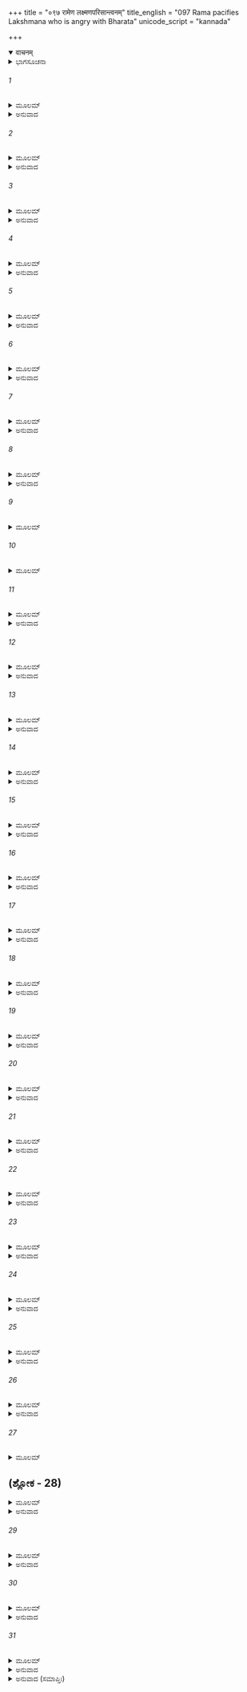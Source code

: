 +++
title = "०९७ रामेण लक्ष्मणपरिसान्त्वनम्"
title_english = "097 Rama pacifies Lakshmana who is angry with Bharata"
unicode_script = "kannada"

+++
<details open><summary>वाचनम्</summary>

<div class="audioEmbed"  caption="श्रीराम-हरिसीताराममूर्ति-घनपाठिभ्यां वचनम्" src="https://archive.org/download/Ramayana-recitation-Sriram-harisItArAmamUrti-Ghanapaati-v2/Kanda_2/Kanda_2_AYK-097-Lakshmana_Pari_Santvanam.mp3"></div>
</details>



<details><summary>ಭಾಗಸೂಚನಾ</summary>

ಶ್ರೀರಾಮನು ಲಕ್ಷ್ಮಣನ ಕೋಪವನ್ನು ಶಾಂತಗೊಳಿಸುತ್ತಾ ಭರತನ ಸದ್ಭಾವನೆಯನ್ನು ವರ್ಣಿಸಿದುದು, ಲಕ್ಷ್ಮಣನು ಲಜ್ಜಿತನಾಗಿ ರಾಮನ ಬಳಿಯಲ್ಲಿ ನಿಂತುದುದು ಪರ್ವತದ ಕೆಳಭಾಗದಲ್ಲಿ ಭರತನ ಸೈನ್ಯ ಬಿಡಾರ ಬಿಟ್ಟಿದುದು
</details>

###### 1


<details><summary>ಮೂಲಮ್</summary>

ಸುಸಂರಬ್ಧಂ ತು ಭರತಂ ಲಕ್ಷ್ಮಣಂ ಕ್ರೋಧಮೂರ್ಛಿತಮ್ ।  
ರಾಮಸ್ತು ಪರಿಸಾನ್ ತ್ವ್ಯಾಥ ವಚನಂ ಚೇದಮಬ್ರವೀತ್ ॥
</details>

<details><summary>ಅನುವಾದ</summary>

ಲಕ್ಷ್ಮಣನು ಭರತನ ಕುರಿತು ರೋಷಾವೇಶದಿಂದ ಕ್ರೋಧವಶನಾಗಿ ತನ್ನ ವಿವೇಕವನ್ನು ಕಳೆದುಕೊಂಡಿದ್ದ, ಆ ಸ್ಥಿತಿಯಲ್ಲಿ ಶ್ರೀರಾಮನು ಅವನನ್ನು ಸಂತೈಸಿ ಶಾಂತಗೊಳಿಸಿ ಈ ಪ್ರಕಾರ ಹೇಳಿದನು .॥1॥
</details>

###### 2


<details><summary>ಮೂಲಮ್</summary>

ಕಿಮತ್ರ ಧನುಷಾ ಕಾರ್ಯಮಸಿನಾ ವಾ ಸಚರ್ಮಣಾ ।  
ಮಹಾಬಲೇ ಮಹೋತ್ಸಾಹೇ ಭರತೇ ಸ್ವಯಮಾಗತೇ ॥
</details>

<details><summary>ಅನುವಾದ</summary>

ಲಕ್ಷ್ಮಣಾ! ಮಹಾಬಲಿ, ಮಹಾ ಉತ್ಸಾಹೀ ಭರತನು ಸ್ವತಃ ಇಲ್ಲಿಗೆ ಬಂದಾಗ ಈಗ ಧನುಸ್ಸು, ಖಡ್ಗ-ಗುರಾಣಿಗಳ ಕೆಲಸ ಏನಿದೆ.॥2॥
</details>

###### 3


<details><summary>ಮೂಲಮ್</summary>

ಪಿತುಃ ಸತ್ಯಂ ಪ್ರತಿಶ್ರುತ್ಯ ಹತ್ವಾ ಭರತಮಾಹವೇ ।  
ಕಿಂ ಕರಿಷ್ಯಾಮಿ ರಾಜ್ಯೇನ ಸಾಪವಾದೇನ ಲಕ್ಷ್ಮಣ ॥
</details>

<details><summary>ಅನುವಾದ</summary>

ಲಕ್ಷ್ಮಣ! ತಂದೆಯ ಸತ್ಯದ ರಕ್ಷಣೆಗಾಗಿ ಪ್ರತಿಜ್ಞೆಮಾಡಿ ನಾನು ಯುದ್ಧದಲ್ಲಿ ಭರತನನ್ನು ಕೊಂದು ಅವನ ರಾಜ್ಯವನ್ನು ಕಸಿದುಕೊಂಡರೆ ಜಗತ್ತಿನಲ್ಲಿ ನನ್ನ ಎಷ್ಟು ನಿಂದೆಯಾದೀತು? ಆ ಕಲಂಕಿತ ರಾಜ್ಯವನ್ನು ಪಡೆದು ನಾನು ಏನು ಮಾಡಲಿ.॥3॥
</details>

###### 4


<details><summary>ಮೂಲಮ್</summary>

ಯದ್ದ್ರವ್ಯಂ ಬಾಂಧವಾನಾಂ ವಾ ಮಿತ್ರಾಣಾಂ ವಾ ಕ್ಷಯೇ ಭವೇತ್ ।  
ನಾಹಂ ತತ್ ಪ್ರತಿಗೃಹ್ಣೀಯಾಂ ಭಕ್ಷ್ಯಾನ್ವಿಷಕೃತಾನಿವ ॥
</details>

<details><summary>ಅನುವಾದ</summary>

ತನ್ನ ಬಂಧು-ಬಾಂಧವರನ್ನು ಅಥವಾ ಮಿತ್ರರನ್ನು ನಾಶ ಮಾಡಿ ಪ್ರಾಪ್ತವಾದ ಧನವು ವಿಷಮಿಶ್ರಿತ ಭೋಜನದಂತೆ ಸರ್ವಥಾ ತ್ಯಜಿಸಲು ಯೋಗ್ಯವಾಗಿದೆ. ಅದನ್ನು ನಾನು ಎಂದಿಗೂ ಸ್ವೀಕರಿಸಲಾರೆನು.॥4॥
</details>

###### 5


<details><summary>ಮೂಲಮ್</summary>

ಧರ್ಮಮರ್ಥಂ ಚ ಕಾಮಂ ಚ ಪೃಥಿವೀಂ ಚಾಪಿಲಕ್ಷ್ಮಣ ।  
ಇಚ್ಛಾಮಿ ಭವತಾಮರ್ಥೇ ಏತತ್ ಪ್ರತಿಶೃಣೋಮಿ ತೇ ॥
</details>

<details><summary>ಅನುವಾದ</summary>

ಲಕ್ಷ್ಮಣಾ! ಧರ್ಮ, ಅರ್ಥ, ಕಾಮ ಮತ್ತು ಪೃಥಿವಿಯ ರಾಜ್ಯವನ್ನು ನಾನು ನಿಮಗಾಗಿಯೇ ಬಯಸುತ್ತೇನೆ ಎಂದು ಪ್ರತಿಜ್ಞಾಪೂರ್ವಕ ನಿನ್ನಲ್ಲಿ ಹೇಳುತ್ತಿದ್ದೇನೆ.॥5॥
</details>

###### 6


<details><summary>ಮೂಲಮ್</summary>

ಭ್ರಾತೃಣಾಂ ಸಂಗ್ರಹಾರ್ಥಂ ಚ ಸುಖಾರ್ಥಂ ಚಾಪಿ ಲಕ್ಷ್ಮಣ ।  
ರಾಜ್ಯಮಪ್ಯಹಮಿಚ್ಛಾಮಿ ಸತ್ಯೇನಾಯುಧಮಾಲಭೇ ॥
</details>

<details><summary>ಅನುವಾದ</summary>

ಸುಮಿತ್ರಾಕುಮಾರ! ಸಹೋದರರ ಸಂಗ್ರಹ ಮತ್ತು ಸುಖಕ್ಕಾಗಿಯೇ ನಾನು ರಾಜ್ಯವನ್ನು ಇಚ್ಛಿಸುತ್ತೇನೆ ಮತ್ತು ಇದರ ಸತ್ಯತೆಗಾಗಿ ನನ್ನ ಧನುಸ್ಸನ್ನು ಮುಟ್ಟಿ ಆಣೆ ಇಡುತ್ತೇನೆ.॥6॥
</details>

###### 7


<details><summary>ಮೂಲಮ್</summary>

ನೇಯಂ ಮಮ ಮಹೀ ಸೌಮ್ಯ ದುರ್ಲಭಾಸಾಗರಾಂಬರಾ ।  
ನಹೀಚ್ಛೇಯಮಧರ್ಮೇಣ ಶಕ್ರತ್ವಮಪಿ ಲಕ್ಷ್ಮಣ ॥
</details>

<details><summary>ಅನುವಾದ</summary>

ಸೌಮ್ಯ ಲಕ್ಷ್ಮಣ! ಸಮುದ್ರದಿಂದ ಆವರಿಸಿದ ಈ ಪೃಥಿವಿಯು ನನಗೆ ದುರ್ಲಭವೇನಲ್ಲ, ಆದರೆ ನಾನು ಅಧರ್ಮದಿಂದ ಇಂದ್ರಪದವಿಯನ್ನು ಪಡೆಯಲು ಬಯಸುವುದಿಲ್ಲ.॥7॥
</details>

###### 8


<details><summary>ಮೂಲಮ್</summary>

ಯದ್ವಿನಾ ಭರತಂ ತ್ವಾಂ ಚ ಶತ್ರುಘ್ನಂ ವಾಪಿ ಮಾನದ ।  
ಭವೇನ್ಮಮ ಸುಖಂ ಕಿಂಚಿದ್ ಭಸ್ಮತತ್ಕುರುತಾಂ ಶಿಖೀ ॥
</details>

<details><summary>ಅನುವಾದ</summary>

ಮಾನದ! ಭರತನನ್ನು, ನಿನ್ನನ್ನು ಮತ್ತು ಶತ್ರುಘ್ನನನ್ನು ಬಿಟ್ಟು ನನಗೆ ಯಾವುದಾದರೂ ಸುಖ ಸಿಕ್ಕಿದರೆ ಅದನ್ನು ಅಗ್ನಿಯು ಸುಟ್ಟು ಬೂದಿಮಾಡಿಬಿಡಲಿ.॥8॥
</details>

###### 9


<details><summary>ಮೂಲಮ್</summary>

ಮನ್ಯೇಹಮಾಗತೋಽಯೋಧ್ಯಾಂ ಭರತೋ ಭ್ರಾತೃವತ್ಸಲಃ ।  
ಮಮ ಪ್ರಾಣೈಃ ಪ್ರಿಯತರಃ ಕುಲಧರ್ಮಮನುಸ್ಮರನ್ ॥
</details>

###### 10


<details><summary>ಮೂಲಮ್</summary>

ಶ್ರುತ್ವಾ ಪ್ರಾವ್ರಾಜಿತಂ ಮಾಂ ಹಿ ಜಟಾವಲ್ಕಲಧಾರಿಣಮ್ ।  
ಜಾನಕ್ಯಾ ಸಹಿತಂ ವೀರ ತ್ವಯಾ ಚ ಪುರುಷೋತ್ತಮ ॥
</details>

###### 11


<details><summary>ಮೂಲಮ್</summary>

ಸ್ನೇಹೇನಾಕ್ರಾಂತಹೃದಯಃ ಶೋಕೇನಾಕುಲಿತೇಂದ್ರಿಯಃ ।  
ದ್ರಷ್ಟುಮಭ್ಯಾಗತೋ ಹ್ಯೇಷ ಭರತೋ ನಾನ್ಯಥಾಽಽಗತಃ ॥
</details>

<details><summary>ಅನುವಾದ</summary>

ವೀರ! ಪುರುಷಪ್ರವರ! ಭರತನು ದೊಡ್ಡ ಭ್ರಾತೃವತ್ಸಲನಾಗಿದ್ದಾನೆ. ಅವನು ನನಗೆ ಪ್ರಾಣಗಳಿಗಿಂತ ಹೆಚ್ಚು ಪ್ರಿಯನಾಗಿದ್ದಾನೆ. ಭರತನು ಅಯೋಧ್ಯೆಗೆ ಬಂದಾಗ, ನಾನು ನಿನ್ನ ಮತ್ತು ಜಾನಕಿಯೊಂದಿಗೆ ಜಟಾ-ವಲ್ಕಲ ಧರಿಸಿ ಕಾಡಿಗೆ ಹೋಗಿರುವುದನ್ನು ಕೇಳಿದಾಗ ಅವನ ಇಂದ್ರಿಯಗಳು ಶೋಕದಿಂದ ವ್ಯಾಕುಲವಾಗಿ, ಅವನು ಕುಲಧರ್ಮವನ್ನು ವಿಚಾರ ಮಾಡಿ ಸ್ನೇಹಯುಕ್ತ ಹೃದಯದಿಂದ ನಮ್ಮನ್ನು ಕಾಣಲು ಬಂದಿರುವನು ಎಂದು ನನಗೆ ಅನಿಸುತ್ತದೆ. ಇದು ಬಿಟ್ಟು ಭರತನ ಆಗಮನದ ಬೇರೆ ಯಾವುದೇ ಉದ್ದೇಶವಿಲ್ಲ.॥9-11॥
</details>

###### 12


<details><summary>ಮೂಲಮ್</summary>

ಅಂಬಾಂ ಚ ಕೇಕಯೀಂ ರುಷ್ಯ ಭರತಶ್ಚಾಪ್ರಿಯಂ ವದನ್ ।  
ಪ್ರಸಾದ್ಯ ಪಿತರಂ ಶ್ರೀಮಾನ್ರಾಜ್ಯಂ ಮೇ ದಾತುಮಾಗತಃ ॥
</details>

<details><summary>ಅನುವಾದ</summary>

ತಾಯಿ ಕೈಕೇಯಿಯ ಕುರಿತು ಕುಪಿತನಾಗಿ ಕಠೋರ ಮಾತುಗಳನ್ನು ಹೇಳಿ, ತಂದೆಯನ್ನು ಪ್ರಸನ್ನಗೊಳಿಸಿ ಶ್ರೀಮಾನ್ ಭರತನು ನನಗೆ ರಾಜ್ಯವನ್ನು ಕೊಡಲಿಕ್ಕಾಗಿಯೇ ಬಂದಿರುವನು.॥12॥
</details>

###### 13


<details><summary>ಮೂಲಮ್</summary>

ಪ್ರಾಪ್ತಕಾಲಂ ಯಥೈಷೋಽಸ್ಮಾನ್ ಭರತೋದ್ರಷ್ಟುಮರ್ಹತಿ ।  
ಅಸ್ಮಾಸು ಮನಸಾಪ್ಯೇಷ ನಾಹಿತಂ ಕಿಂಚಿದಾಚರೇತ್ ॥
</details>

<details><summary>ಅನುವಾದ</summary>

ಭರತನು ನಮ್ಮನ್ನು ಕಾಣಲು ಬರುವುದು ಸರ್ವಥಾ ಸಮಯೋಚಿತವಾಗಿದೆ. ಅವನು ನನಗೆ ಭೆಟ್ಟಿಯಾಗುವುದು ಯೋಗ್ಯವೇ ಆಗಿದೆ. ನಮಗೆ ಯಾವುದೇ ಅಹಿತ ಮಾಡುವ ವಿಚಾರ ಅವನು ಮನಸ್ಸಿಲ್ಲೂ ಎಂದೂ ಮಾಡಲಾರನು.॥13॥
</details>

###### 14


<details><summary>ಮೂಲಮ್</summary>

ವಿಪ್ರಿಯಂ ಕೃತಪೂರ್ವಂ ತೇ ಭರತೇನ ಕದಾ ನು ಕಿಮ್ ।  
ಈದೃಶಂ ವಾ ಭಯಂ ತೇಽದ್ಯ ಭರತಂ ಯದ್ವಿಶಂಕಸೇ ॥
</details>

<details><summary>ಅನುವಾದ</summary>

ಭರತನು ನಿನ್ನ ಕುರಿತು ಮೊದಲು ಎಂದಾದರೂ ಅಪ್ರಿಯವಾಗಿ ವರ್ತಿಸಿರುವನೇ? ಇಂದೇಕೆ ನಿನಗೆ ಅವನಿಂದ ಭಯ ಉಂಟಾಗಿದೆ ಹಾಗೂ ನೀನು ಅವನ ವಿಷಯದಲ್ಲಿ ಈ ರೀತಿಯ ಸಂಶಯ ಪಡುತ್ತಿರುವೆ.॥14॥
</details>

###### 15


<details><summary>ಮೂಲಮ್</summary>

ನಹಿ ತೇ ನಿಷ್ಠುರಂ ವಾಚ್ಯೋ ಭರತೋನಾಪ್ರಿಯಂವಚಃ ।  
ಅಹಂ ಹ್ಯಪ್ರಿಯಮುಕ್ತಃ ಸ್ಯಾಂ ಭರತಸ್ಯಾಪ್ರಿಯೇಕೃತೇ ॥
</details>

<details><summary>ಅನುವಾದ</summary>

ಭರತನು ಬಂದ ಮೇಲೆ ನೀನು ಅವನಲ್ಲಿ ಯಾವುದೇ ಕಠೋರವಾಗಿ ಅಥವಾ ಅಪ್ರಿಯವಾಗಿ ಮಾತನಾಡಬಾರದು. ನೀನು ಏನಾದರೂ ಅವನಲ್ಲಿ ಪ್ರತಿಕೂಲವಾಗಿ ನುಡಿದರೆ ಅದು ನನ್ನ ಕುರಿತೇ ಹೇಳಿದುದು ಎಂದು ತಿಳಿಯಲಾಗುವುದು.॥15॥
</details>

###### 16


<details><summary>ಮೂಲಮ್</summary>

ಕಥಂ ನು ಪುತ್ರಾಃ ಪಿತರಂ ಹನ್ಯುಃ ಕಸ್ಯಾಂಚಿದಾಪದಿ ।  
ಭ್ರಾತಾ ವಾ ಭ್ರಾತರಂ ಹನ್ಯಾತ್ ಸೌಮಿತ್ರೇ ಪ್ರಾಣಮಾತ್ಮನಃ ॥
</details>

<details><summary>ಅನುವಾದ</summary>

ಸುಮಿತ್ರಾನಂದನ! ಎಷ್ಟೇ ದೊಡ್ಡ ಆಪತ್ತು ಬಂದರೂ ಪುತ್ರನು ತನ್ನ ತಂದೆಯನ್ನು ಹೇಗೆ ಕೊಲ್ಲಬಲ್ಲನು? ಅಥವಾ ಅಣ್ಣನಾದವನು ತನ್ನ ಪ್ರಾಣಪ್ರಿಯನಾದ ತಮ್ಮನನ್ನು ಹೇಗೆ ಕೊಲ್ಲಬಲ್ಲನು.॥16॥
</details>

###### 17


<details><summary>ಮೂಲಮ್</summary>

ಯದಿ ರಾಜ್ಯಸ್ಯ ಹೇತೋಸ್ತ್ವಮಿಮಾಂ ವಾಚಂ ಪ್ರಭಾಷಸೇ ।  
ವಕ್ಷ್ಯಾಮಿ ಭರತಂ ದೃಷ್ಟ್ವಾ ರಾಜ್ಯಮಸ್ಮೈ ಪ್ರದೀಯತಾಮ್ ॥
</details>

<details><summary>ಅನುವಾದ</summary>

ನೀನು ರಾಜ್ಯಕ್ಕಾಗಿ ಹೀಗೆ ಕಠೋರವಾಗಿ ಮಾತನಾಡುತ್ತಿರುವೆಯಾದರೆ ಭರತನು ಭೆಟ್ಟಿ ಯಾದಾಗ ‘ನೀನು ಈ ರಾಜ್ಯವನ್ನು ಲಕ್ಷ್ಮಣನಿಗೆ ಕೊಟ್ಟು ಬಿಡು’ ಎಂದು ನಾನು ಅವನಲ್ಲಿ ಹೇಳುವೆನು.॥17॥
</details>

###### 18


<details><summary>ಮೂಲಮ್</summary>

ಉಚ್ಯಮಾನೋ ಹಿ ಭರತೋ ಮಯಾಲಕ್ಷ್ಮಣ ತದ್ವಚಃ ।  
ರಾಜ್ಯಮಸ್ಮೈಪ್ರಯಚ್ಛೇತಿ ಬಾಢಮಿತ್ಯೇವ ಮಂಸ್ಯತೇ ॥
</details>

<details><summary>ಅನುವಾದ</summary>

ಲಕ್ಷ್ಮಣಾ! ನಾನು ಭರತನಲ್ಲಿ ‘ನೀನು ರಾಜ್ಯವನ್ನು ಇವನಿಗೆ ಕೊಟ್ಟುಬಿಡು’ ಎಂದು ಹೇಳಿದರೆ ಅವನು ‘ಹಾಗೆಯೇ ಆಗಲಿ’ ಎಂದು ಹೇಳಿ ಖಂಡಿತವಾಗಿ ನನ್ನ ಮಾತನ್ನು ಒಪ್ಪಿಕೊಳ್ಳುವನು.॥18॥
</details>

###### 19


<details><summary>ಮೂಲಮ್</summary>

ತಥೋಕ್ತೋ ಧರ್ಮಶೀಲೇನ ಭ್ರಾತ್ರಾ ತಸ್ಯ ಹಿತೇ ರತಃ ।  
ಲಕ್ಷ್ಮಣಃ ಪ್ರವಿವೇಶೇವ ಸ್ವಾನಿ ಗಾತ್ರಾಣಿ ಲಜ್ಜಯಾ ॥
</details>

<details><summary>ಅನುವಾದ</summary>

ತನ್ನ ಧರ್ಮಪರಾಯಣ ಸಹೋದರನು ಹೀಗೆ ಹೇಳಿದಾಗ, ಅಣ್ಣನ ಹಿತದಲ್ಲೇ ತತ್ಪರನಾಗಿರುವ ಲಕ್ಷ್ಮಣನು ಲಜ್ಜೆಯಿಂದ ಮುದ್ದೆಯಾದನು, ಕುಸಿದುಹೋದನು.॥19॥
</details>

###### 20


<details><summary>ಮೂಲಮ್</summary>

ತದ್ವಾಕ್ಯಂ ಲಕ್ಷ್ಮಣಃ ಶ್ರುತ್ವಾ ವ್ರೀಡಿತಃ ಪ್ರತ್ಯುವಾಚ ಹ ।  
ತ್ವಾಂ ಮನ್ಯೇ ದ್ರಷ್ಟುಮಾಯಾತಃ ಪಿತಾ ದಶರಥಃ ಸ್ಮಯಾಮ್ ॥
</details>

<details><summary>ಅನುವಾದ</summary>

ಶ್ರೀರಾಮನ ಮಾತನ್ನು ಕೇಳಿ ನಾಚಿಕೊಂಡು ಲಕ್ಷ್ಮಣನು ಹೇಳಿದನು - ಅಣ್ಣಾ! ನಮ್ಮ ತಂದೆ ದಶರಥ ಮಹಾರಾಜರೇ ಸ್ವತಃ ನಿನ್ನನ್ನು ಭೆಟ್ಟಿಯಾಗಲು ಬಂದಿರುವರು ಎಂದೇ ನಾನು ತಿಳಿಯುತ್ತೇನೆ.॥20॥
</details>

###### 21


<details><summary>ಮೂಲಮ್</summary>

ವ್ರೀಡಿತಂ ಲಕ್ಷ್ಮಣಂ ದೃಷ್ಟ್ವಾ ರಾಘವಃ ಪ್ರತ್ಯಾವಾಚ ಹ ।  
ಏಷ ಮನ್ಯೆಮಹಾಬಾಹುರಿಹಾಸ್ಮಾನ್ ದ್ರಷ್ಟು ಮಾಗತಃ ॥
</details>

<details><summary>ಅನುವಾದ</summary>

ಲಜ್ಜಿತನಾದ ಲಕ್ಷ್ಮಣನನ್ನು ನೋಡಿ ಶ್ರೀರಾಮನು ಉತ್ತರಿಸಿದನು - ಮಹಾಬಾಹು ನಮ್ಮ ತಂದೆಯವರೇ ನಮ್ಮನ್ನು ನೋಡಲು ಬಂದಿರುವರೆಂದೇ ನಾನೂ ತಿಳಿಯುತ್ತೇನೆ.॥21॥
</details>

###### 22


<details><summary>ಮೂಲಮ್</summary>

ಅಥವಾ ನೌ ಧ್ರುವಂ ಮನ್ಯೇ ಮನ್ಯಮಾನಃ ಸುಖೋಚಿತೌ ।  
ವನವಾಸಮನುಧ್ಯಾಯ ಗೃಹಾಯ ಪ್ರತಿನೇಷ್ಯತಿ ॥
</details>

<details><summary>ಅನುವಾದ</summary>

ಅಥವಾ ಸುಖಭೋಗಿಸಲು ನಮ್ಮನ್ನು ಯೋಗ್ಯರೆಂದು ತಿಳಿಯುತ್ತಾ ತಂದೆಯವರು ವನವಾಸದ ಕಷ್ಟಗಳನ್ನು ವಿಚಾರಮಾಡಿ ನಮ್ಮಿಬ್ಬರನ್ನು ನಿಶ್ಚಯವಾಗಿ ಅಯೋಧ್ಯೆಗೆ ಕರೆದುಕೊಂಡು ಹೋಗುವರು ಎಂದೇ ನಾನೂ ತಿಳಿಯುತ್ತೇನೆ.॥22॥
</details>

###### 23


<details><summary>ಮೂಲಮ್</summary>

ಇಮಾಂ ಚಾಪ್ಯೇಷ ವೇದೇಹೀಮತ್ಯಂತಸುಖಸೇವಿನೀಮ್ ।  
ಪಿತಾ ಮೇ ರಾಘವಃ ಶ್ರೀಮಾನ್ವನಾದಾದಾಯ ಯಾಸ್ಯತಿ ॥
</details>

<details><summary>ಅನುವಾದ</summary>

ನಮ್ಮ ತಂದೆಯವರಾದ ರಘುಕುಲತಿಲಕ ಶ್ರೀಮಾನ್ ದಶರಥ ಮಹಾರಾಜರು ಅತ್ಯಂತ ಸುಖವನ್ನು ಸೇವಿಸುವ ಈ ವಿದೇಹನಂದಿನೀ ಸೀತೆಯನ್ನೂ ಸಹ ಕಾಡಿನಿಂದ ಜೊತೆಗೆ ಕರೆದುಕೊಂಡು ಅರಮನೆಗೆ ಮರಳುವರು.॥23॥
</details>

###### 24


<details><summary>ಮೂಲಮ್</summary>

ಏತೌ ತೌ ಸಂಪ್ರಕಾಶೇತೇ ಗೋತ್ರವಂತೌ ಮನೋರಮೌ ।  
ವಾಯುವೇಗಸವೌ ವೀರೌ ಜವನೌ ತುರಗೋತ್ತಮೌ ॥
</details>

<details><summary>ಅನುವಾದ</summary>

ಉತ್ತಮ ಕುದುರೆಗಳ ಕುಲದಲ್ಲಿ ಉತ್ಪನ್ನವಾದ ಹೊಳೆಯುತ್ತಿರುವ ಇವೇ ಆ ಎರಡೂ ವಾಯುವೇಗದಂತೆ ಶೀಘ್ರಗಾಮಿ ವೀರ ಹಾಗೂ ಮನೋರಮ ನಮ್ಮ ಉತ್ತಮ ಕುದುರೆಗಳು.॥24॥
</details>

###### 25


<details><summary>ಮೂಲಮ್</summary>

ಸ ಏಷ ಸುಮಹಾಕಾಯಃಕಂಪತೇ ವಾಹೀನೀಮುಖೇ ।  
ನಾಗಃ ಶತ್ರುಂಜಯೋ ನಾಮ ವೃದ್ಧಸ್ತಾತಸ್ಯ ಧಿಮತಃ ॥
</details>

<details><summary>ಅನುವಾದ</summary>

ತಂದೆಯವರ ವಾಹನಗಳಲ್ಲಿ ಪರಮ ಬುದ್ಧಿವಂತನಾದ, ಮಹಾಕಾಯ ಶತ್ರುಂಜಯ ಎಂಬ ಮುದಿ ಗಜರಾಜವು ಸೇನೆಯ ಮುಂಭಾಗದಲ್ಲಿ ಶರೀರವನ್ನು ಕುಲುಕುತ್ತಾ ನಡೆಯುತ್ತಾ ಇದೆ.॥25॥
</details>

###### 26


<details><summary>ಮೂಲಮ್</summary>

ನ ತು ಪಶ್ಯಾಮಿ ತಚ್ಛತ್ರಂ ಪಾಂಡುರಂ ಲೋಕವಿಶ್ರುತಮ್ ।  
ಪಿತುರ್ದಿವ್ಯಂ ಮಹಾಭಾಗ ಸಂಶಯೋ ಭವತೀಹ ಮೇ ॥
</details>

<details><summary>ಅನುವಾದ</summary>

ಮಹಾಭಾಗನೇ! ಆದರೆ ಇದರ ಮೇಲೆ ತಂದೆ ಯವರ ವಿಶ್ವವಿಖ್ಯಾತ ದಿವ್ಯ ಶ್ವೇತಛತ್ರ ನನಗೆ ಕಾಣುವುದಿಲ್ಲ. ಇದರಿಂದ ನನ್ನ ಮನಸ್ಸಿನಲ್ಲಿ ಸಂಶಯ ಉಂಟಾಗಿದೆ.॥26॥
</details>

###### 27


<details><summary>ಮೂಲಮ್</summary>

ವಕ್ಷಾಗ್ರಾದವರೋಹ ತ್ವಂ ಕುರು ಲಕ್ಷ್ಮಣ ಮದ್ವಚಃ ।  
ಇತೀವ ರಾಮೋ ಧರ್ಮಾತ್ಮಾ ಸೌಮಿತ್ರಿಂ ತಮುವಾಚ ಹ ॥
</details>

## (ಶ್ಲೋಕ  - 28)


<details><summary>ಮೂಲಮ್</summary>

ಅವತೀರ್ಯ ತು ಸಾಲಾಗ್ರಾತ್ ತಸ್ಮಾತ್ ಸ ಸಮಿತಿಂಜಯಃ ।  
ಲಕ್ಷ್ಮಣಃ ಪ್ರಾಂಜಲಿಭೂತ್ವಾ ತಸ್ಥೌ ರಾಮಸ್ಯಪಾರ್ಶ್ವತಃ ॥
</details>

<details><summary>ಅನುವಾದ</summary>

ಲಕ್ಷ್ಮಣಾ! ‘ಈಗ ನನ್ನ ಮಾತನ್ನು ಮನ್ನಿಸಿ ಮರದಿಂದ ಕೆಳಗೆ ಇಳಿದು ಬಾ’. ಧರ್ಮಾತ್ಮಾ ಶ್ರೀರಾಮನು ಸುಮಿತ್ರಾ ಕುಮಾರ ಲಕ್ಷ್ಮಣನಲ್ಲಿ ಹೀಗೆ ಹೇಳಿದಾಗ ಯುದ್ಧದಲ್ಲಿ ವಿಜಯ ಪಡೆಯುವ ಲಕ್ಷ್ಮಣನು ಆ ಸಾಲವೃಕ್ಷದಿಂದ ಇಳಿದು ಶ್ರೀರಾಮನ ಬಳಿಗೆ ಬಂದು ಕೈಮುಗಿದುಕೊಂಡು ನಿಂತನು.॥27-28॥
</details>

###### 29


<details><summary>ಮೂಲಮ್</summary>

ಭರತೇನಾಥ ಸಂದಿಷ್ಟಾ ಸಮ್ಮರ್ದೋ ನ ಭವೇದಿತಿ ।  
ಸಮಂತಾತ್ತಸ್ಯ ಶೈಲಸ್ಯ ಸೇನಾ ವಾಸಮಕಲ್ಪಯತ್ ॥
</details>

<details><summary>ಅನುವಾದ</summary>

ಅತ್ತಕಡೆ ಭರತನು ಸೈನ್ಯಕ್ಕೆ - ‘ಇಲ್ಲಿ ಯಾರಿಗೂ ನಮ್ಮಿಂದ ತೊಂದರೆ ಆಗಬಾರದು’ ಎಂದು ಆಜ್ಞಾಪಿಸಿದನು. ಅವನ ಈ ಆದೇಶ ಪಡೆದು ಸಮಸ್ತ ಸೈನಿಕರು ಪರ್ವತದ ಕೆಳಗೆಯೇ ನಿಂತುಬಿಟ್ಟರು.॥29॥
</details>

###### 30


<details><summary>ಮೂಲಮ್</summary>

ಅಧ್ಯರ್ಧಮಿಕ್ಷ್ವಾಕುಚಮೂರ್ಯೋಜನಂ ಪರ್ವತಸ್ಯ ಹ ।  
ಪಾರ್ಶ್ವೇ ನ್ಯವಿಶದಾವೃತ್ಯ ಗಜವಾಜಿನರಾಕುಲಾ ॥
</details>

<details><summary>ಅನುವಾದ</summary>

ಆಗ ಆನೆ, ಕುದುರೆ, ಜನರಿಂದ ಕೂಡಿದ ಇಕ್ಷ್ವಾಕುವಂಶೀ ರಾಜನ ಆ ಸೇನೆಯು ಪರ್ವತದ ಹತ್ತಿರ ಒಂದೂವರೆ ಯೋಜನ ಭೂಮಿಯನ್ನು ವ್ಯಾಪಿಸಿ ಡೇರೆ ಹಾಕಿ ತಂಗಿತು.॥30॥
</details>

###### 31


<details><summary>ಮೂಲಮ್</summary>

ಸಾ ಚಿತ್ರಕೂಟೇ ಭರತೇನ ಸೇನಾ  
ಧರ್ಮಂ ಪುರಸ್ಕೃತ್ಯ ವಿಧೂಯದರ್ಪಮ್ ।  
ಪ್ರಸಾದನಾರ್ಥಂ ರಘುನಂದನಸ್ಯ  
ವಿರೋಚತೇ ನೀತಿಮತಾ ಪ್ರಣೀತಾ ॥
</details>

<details><summary>ಅನುವಾದ</summary>

ನೀತಿಜ್ಞ ಭರತನು ಧರ್ಮವನ್ನು ಮುಂದಿಟ್ಟುಕೊಂಡು ಗರ್ವವನ್ನು ತ್ಯಜಿಸಿ ರಘುನಂದನ ಶ್ರೀರಾಮನನ್ನು ಪ್ರಸನ್ನಗೊಳಿಸಲು ತನ್ನೊಂದಿಗೆ ತಂದಿರುವ ಆ ಸೈನ್ಯವು ಚಿತ್ರಕೂಟ ಪರ್ವತದ ಬಳಿ ಬಹಳ ಶೋಭಿಸುತ್ತಿತ್ತು.॥31॥
</details>

<details><summary>ಅನುವಾದ (ಸಮಾಪ್ತಿಃ)</summary>

ಶ್ರೀವಾಲ್ಮೀಕಿ ವಿರಚಿತ ಆರ್ಷರಾಮಾಯಣ ಆದಿಕಾವ್ಯದ ಅಯೋಧ್ಯಾಕಾಂಡದಲ್ಲಿ ತೊಂಭತ್ತೇಳನೆಯ ಸರ್ಗ ಪೂರ್ಣವಾಯಿತು.॥97॥
</details>
